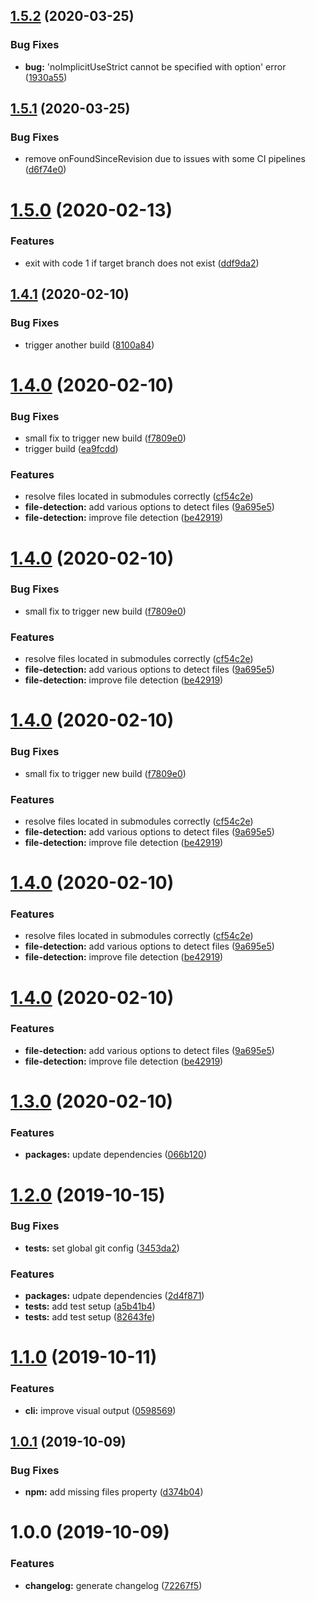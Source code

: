 ## [1.5.2](https://github.com/cschroeter/ts-strictify/compare/v1.5.1...v1.5.2) (2020-03-25)


### Bug Fixes

* **bug:** 'noImplicitUseStrict cannot be specified with option' error ([1930a55](https://github.com/cschroeter/ts-strictify/commit/1930a5554f021401f75ab8c4c8bee5b7d368fdfb))

## [1.5.1](https://github.com/cschroeter/ts-strictify/compare/v1.5.0...v1.5.1) (2020-03-25)


### Bug Fixes

* remove onFoundSinceRevision due to issues with some CI pipelines ([d6f74e0](https://github.com/cschroeter/ts-strictify/commit/d6f74e03f6e3a8e2b0d5b67147cbd9c1a419af97))

# [1.5.0](https://github.com/cschroeter/ts-strictify/compare/v1.4.1...v1.5.0) (2020-02-13)


### Features

* exit with code 1 if target branch does not exist ([ddf9da2](https://github.com/cschroeter/ts-strictify/commit/ddf9da2898ac206a85ce5ee9809110ec721dd6dd))

## [1.4.1](https://github.com/cschroeter/ts-strictify/compare/v1.4.0...v1.4.1) (2020-02-10)


### Bug Fixes

* trigger another build ([8100a84](https://github.com/cschroeter/ts-strictify/commit/8100a844843dcf0cc19d78c54ec5dc27c4e4e5f0))

# [1.4.0](https://github.com/cschroeter/ts-strictify/compare/v1.3.0...v1.4.0) (2020-02-10)


### Bug Fixes

* small fix to trigger new build ([f7809e0](https://github.com/cschroeter/ts-strictify/commit/f7809e04f69571a3cf75eb6aeb634530971582d5))
* trigger build ([ea9fcdd](https://github.com/cschroeter/ts-strictify/commit/ea9fcdd3b14eced00d74def2bf9cade3e42480a6))


### Features

* resolve files located in submodules correctly ([cf54c2e](https://github.com/cschroeter/ts-strictify/commit/cf54c2eab3f22ec6a65904162fb97b851ffbe5d3))
* **file-detection:** add various options to detect files ([9a695e5](https://github.com/cschroeter/ts-strictify/commit/9a695e5bd99225373e0dde0f3c9476aab18347b9))
* **file-detection:** improve file detection ([be42919](https://github.com/cschroeter/ts-strictify/commit/be42919a807fec1991495fe4fdd3a70999cadaee))

# [1.4.0](https://github.com/cschroeter/ts-strictify/compare/v1.3.0...v1.4.0) (2020-02-10)


### Bug Fixes

* small fix to trigger new build ([f7809e0](https://github.com/cschroeter/ts-strictify/commit/f7809e04f69571a3cf75eb6aeb634530971582d5))


### Features

* resolve files located in submodules correctly ([cf54c2e](https://github.com/cschroeter/ts-strictify/commit/cf54c2eab3f22ec6a65904162fb97b851ffbe5d3))
* **file-detection:** add various options to detect files ([9a695e5](https://github.com/cschroeter/ts-strictify/commit/9a695e5bd99225373e0dde0f3c9476aab18347b9))
* **file-detection:** improve file detection ([be42919](https://github.com/cschroeter/ts-strictify/commit/be42919a807fec1991495fe4fdd3a70999cadaee))

# [1.4.0](https://github.com/cschroeter/ts-strictify/compare/v1.3.0...v1.4.0) (2020-02-10)


### Bug Fixes

* small fix to trigger new build ([f7809e0](https://github.com/cschroeter/ts-strictify/commit/f7809e04f69571a3cf75eb6aeb634530971582d5))


### Features

* resolve files located in submodules correctly ([cf54c2e](https://github.com/cschroeter/ts-strictify/commit/cf54c2eab3f22ec6a65904162fb97b851ffbe5d3))
* **file-detection:** add various options to detect files ([9a695e5](https://github.com/cschroeter/ts-strictify/commit/9a695e5bd99225373e0dde0f3c9476aab18347b9))
* **file-detection:** improve file detection ([be42919](https://github.com/cschroeter/ts-strictify/commit/be42919a807fec1991495fe4fdd3a70999cadaee))

# [1.4.0](https://github.com/cschroeter/ts-strictify/compare/v1.3.0...v1.4.0) (2020-02-10)


### Features

* resolve files located in submodules correctly ([cf54c2e](https://github.com/cschroeter/ts-strictify/commit/cf54c2eab3f22ec6a65904162fb97b851ffbe5d3))
* **file-detection:** add various options to detect files ([9a695e5](https://github.com/cschroeter/ts-strictify/commit/9a695e5bd99225373e0dde0f3c9476aab18347b9))
* **file-detection:** improve file detection ([be42919](https://github.com/cschroeter/ts-strictify/commit/be42919a807fec1991495fe4fdd3a70999cadaee))

# [1.4.0](https://github.com/cschroeter/ts-strictify/compare/v1.3.0...v1.4.0) (2020-02-10)


### Features

* **file-detection:** add various options to detect files ([9a695e5](https://github.com/cschroeter/ts-strictify/commit/9a695e5bd99225373e0dde0f3c9476aab18347b9))
* **file-detection:** improve file detection ([be42919](https://github.com/cschroeter/ts-strictify/commit/be42919a807fec1991495fe4fdd3a70999cadaee))

# [1.3.0](https://github.com/cschroeter/ts-strictify/compare/v1.2.0...v1.3.0) (2020-02-10)


### Features

* **packages:** update dependencies ([066b120](https://github.com/cschroeter/ts-strictify/commit/066b120ce479a964ef9e248dd7433978a526b9c6))

# [1.2.0](https://github.com/cschroeter/ts-strictify/compare/v1.1.0...v1.2.0) (2019-10-15)


### Bug Fixes

* **tests:** set global git config ([3453da2](https://github.com/cschroeter/ts-strictify/commit/3453da283d6b81f56e20b5d336c2eae36b22e4fa))


### Features

* **packages:** udpate dependencies ([2d4f871](https://github.com/cschroeter/ts-strictify/commit/2d4f871226dce05f706c12ed657743bc08b05f0c))
* **tests:** add test setup ([a5b41b4](https://github.com/cschroeter/ts-strictify/commit/a5b41b4202aa54d1ee1609142047b9d30ffb49df))
* **tests:** add test setup ([82643fe](https://github.com/cschroeter/ts-strictify/commit/82643fe3ffd3d2c6710560f98484506afac9c5a4))

# [1.1.0](https://github.com/cschroeter/ts-strictify/compare/v1.0.1...v1.1.0) (2019-10-11)


### Features

* **cli:** improve visual output ([0598569](https://github.com/cschroeter/ts-strictify/commit/059856994a9c6cb54dc66345ddc1a15e1b8fd805))

## [1.0.1](https://github.com/cschroeter/ts-strictify/compare/v1.0.0...v1.0.1) (2019-10-09)


### Bug Fixes

* **npm:** add missing files property ([d374b04](https://github.com/cschroeter/ts-strictify/commit/d374b04f26b7b8b607cbdccd66c829a25103d4ed))

# 1.0.0 (2019-10-09)


### Features

* **changelog:** generate changelog ([72267f5](https://github.com/cschroeter/ts-strictify/commit/72267f541f985e45aafa3574cce4949cce7d5d04))
